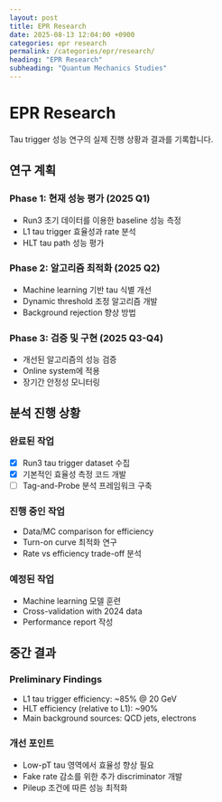 ```yaml
---
layout: post
title: EPR Research
date: 2025-08-13 12:04:00 +0900
categories: epr research
permalink: /categories/epr/research/
heading: "EPR Research"
subheading: "Quantum Mechanics Studies"
---
```


# EPR Research

Tau trigger 성능 연구의 실제 진행 상황과 결과를 기록합니다.

## 연구 계획
### Phase 1: 현재 성능 평가 (2025 Q1)
- Run3 초기 데이터를 이용한 baseline 성능 측정
- L1 tau trigger 효율성과 rate 분석
- HLT tau path 성능 평가

### Phase 2: 알고리즘 최적화 (2025 Q2)
- Machine learning 기반 tau 식별 개선
- Dynamic threshold 조정 알고리즘 개발
- Background rejection 향상 방법

### Phase 3: 검증 및 구현 (2025 Q3-Q4)
- 개선된 알고리즘의 성능 검증
- Online system에 적용
- 장기간 안정성 모니터링

## 분석 진행 상황
### 완료된 작업
- [x] Run3 tau trigger dataset 수집
- [x] 기본적인 효율성 측정 코드 개발
- [ ] Tag-and-Probe 분석 프레임워크 구축

### 진행 중인 작업  
- Data/MC comparison for efficiency
- Turn-on curve 최적화 연구
- Rate vs efficiency trade-off 분석

### 예정된 작업
- Machine learning 모델 훈련
- Cross-validation with 2024 data
- Performance report 작성

## 중간 결과
### Preliminary Findings
- L1 tau trigger efficiency: ~85% @ 20 GeV
- HLT efficiency (relative to L1): ~90%
- Main background sources: QCD jets, electrons

### 개선 포인트
- Low-pT tau 영역에서 효율성 향상 필요
- Fake rate 감소를 위한 추가 discriminator 개발
- Pileup 조건에 따른 성능 최적화